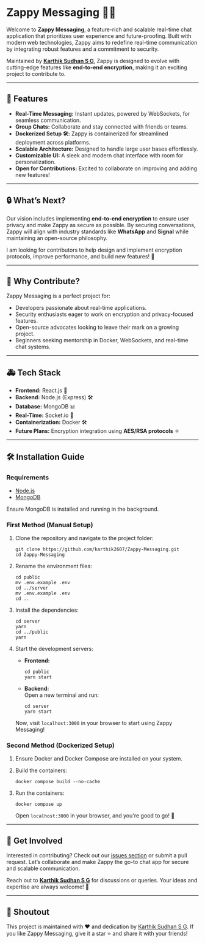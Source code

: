 # Zappy Messaging 🔧🔔

Welcome to **Zappy Messaging**, a feature-rich and scalable real-time chat application that prioritizes user experience and future-proofing. Built with modern web technologies, Zappy aims to redefine real-time communication by integrating robust features and a commitment to security.

Maintained by [**Karthik Sudhan S G**](https://github.com/karthik2607), Zappy is designed to evolve with cutting-edge features like **end-to-end encryption**, making it an exciting project to contribute to.

---

## 🚀 Features

- **Real-Time Messaging:** Instant updates, powered by WebSockets, for seamless communication.
- **Group Chats:** Collaborate and stay connected with friends or teams.
- **Dockerized Setup 🛠️:** Zappy is containerized for streamlined deployment across platforms.
- **Scalable Architecture:** Designed to handle large user bases effortlessly.
- **Customizable UI:** A sleek and modern chat interface with room for personalization.
- **Open for Contributions:** Excited to collaborate on improving and adding new features!

---

## 🔒 What’s Next?

Our vision includes implementing **end-to-end encryption** to ensure user privacy and make Zappy as secure as possible. By securing conversations, Zappy will align with industry standards like **WhatsApp** and **Signal** while maintaining an open-source philosophy.

I am looking for contributors to help design and implement encryption protocols, improve performance, and build new features! 🎉

---

## 🙌 Why Contribute?

Zappy Messaging is a perfect project for:

- Developers passionate about real-time applications.
- Security enthusiasts eager to work on encryption and privacy-focused features.
- Open-source advocates looking to leave their mark on a growing project.
- Beginners seeking mentorship in Docker, WebSockets, and real-time chat systems.

---

## 🚑 Tech Stack

- **Frontend:** React.js 🔧
- **Backend:** Node.js (Express) 🛠️
- **Database:** MongoDB 📊
- **Real-Time:** Socket.io 🔄
- **Containerization:** Docker 🛠
- **Future Plans:** Encryption integration using **AES/RSA protocols** ⚛️

---

## 🛠 Installation Guide

### Requirements

- [Node.js](https://nodejs.org/en/download)
- [MongoDB](https://www.mongodb.com/docs/manual/administration/install-community/)

Ensure MongoDB is installed and running in the background.

### First Method (Manual Setup)

1. Clone the repository and navigate to the project folder:
   ```shell
   git clone https://github.com/karthik2607/Zappy-Messaging.git
   cd Zappy-Messaging
   ```

2. Rename the environment files:
   ```shell
   cd public
   mv .env.example .env
   cd ../server
   mv .env.example .env
   cd ..
   ```

3. Install the dependencies:
   ```shell
   cd server
   yarn
   cd ../public
   yarn
   ```

4. Start the development servers:
   - **Frontend:**
     ```shell
     cd public
     yarn start
     ```
   - **Backend:**  
     Open a new terminal and run:
     ```shell
     cd server
     yarn start
     ```

   Now, visit `localhost:3000` in your browser to start using Zappy Messaging!

### Second Method (Dockerized Setup)

1. Ensure Docker and Docker Compose are installed on your system.

2. Build the containers:
   ```shell
   docker compose build --no-cache
   ```

3. Run the containers:
   ```shell
   docker compose up
   ```

   Open `localhost:3000` in your browser, and you're good to go! 🐳

---

## 🚀 Get Involved

Interested in contributing? Check out our [issues section](https://github.com/karthik2607/Zappy-Messaging/issues) or submit a pull request. Let’s collaborate and make Zappy the go-to chat app for secure and scalable communication.

Reach out to [**Karthik Sudhan S G**](https://www.linkedin.com/in/karthik-sudhan-s-g/) for discussions or queries. Your ideas and expertise are always welcome! 🌟

---

## 🕺 Shoutout

This project is maintained with ❤️ and dedication by [Karthik Sudhan S G](https://github.com/karthik2607). If you like Zappy Messaging, give it a star ⭐ and share it with your friends!

